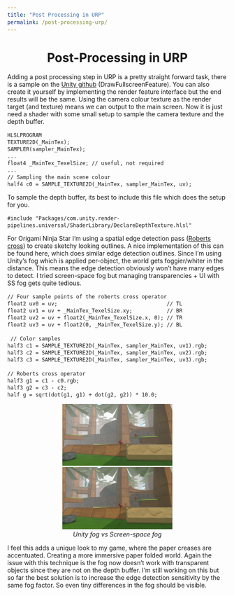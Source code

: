 ```yaml
---
title: "Post Processing in URP"
permalink: /post-processing-urp/
---
```

<h1 align="center">Post-Processing in URP</h1>

Adding a post processing step in URP is a pretty straight forward task, there is a sample on the [Unity github](https://github.com/Unity-Technologies/UniversalRenderingExamples/tree/master/Assets/Scripts) (DrawFullscreenFeature). You can also create it yourself by implementing the render feature interface but the end results will be the same. Using the camera colour texture as the render target (and texture) means we can output to the main screen. Now it is just need a shader with some small setup to sample the camera texture and the depth buffer.

```
HLSLPROGRAM
TEXTURE2D(_MainTex);
SAMPLER(sampler_MainTex);
...
float4 _MainTex_TexelSize; // useful, not required
...
// Sampling the main scene colour
half4 c0 = SAMPLE_TEXTURE2D(_MainTex, sampler_MainTex, uv);
```

To sample the depth buffer, its best to include this file which does the setup for you.

```
#include "Packages/com.unity.render-pipelines.universal/ShaderLibrary/DeclareDepthTexture.hlsl"

```

For Origami Ninja Star I’m using a spatial edge detection pass ([Roberts cross](https://en.wikipedia.org/wiki/Roberts_cross)) to create sketchy looking outlines. A nice implementation of this can be found here, which does similar edge detection outlines. Since I’m using Unity’s fog which is applied per-object, the world gets foggier/whiter in the distance. This means the edge detection obviously won’t have many edges to detect. I tried screen-space fog but managing transparencies + UI with SS fog gets quite tedious.

```
// Four sample points of the roberts cross operator
float2 uv0 = uv;                                   // TL
float2 uv1 = uv + _MainTex_TexelSize.xy;           // BR
float2 uv2 = uv + float2(_MainTex_TexelSize.x, 0); // TR
float2 uv3 = uv + float2(0, _MainTex_TexelSize.y); // BL

 // Color samples
half3 c1 = SAMPLE_TEXTURE2D(_MainTex, sampler_MainTex, uv1).rgb;
half3 c2 = SAMPLE_TEXTURE2D(_MainTex, sampler_MainTex, uv2).rgb;
half3 c3 = SAMPLE_TEXTURE2D(_MainTex, sampler_MainTex, uv3).rgb;

// Roberts cross operator
half3 g1 = c1 - c0.rgb;
half3 g2 = c3 - c2;
half g = sqrt(dot(g1, g1) + dot(g2, g2)) * 10.0;
```

<div align="center">
 
<img src="/images/fog.png" width=50% />
<img src="/images/ssFog.png" width=50% />
<br>
<em>Unity fog vs Screen-space fog</em>
</div>



I feel this adds a unique look to my game, where the paper creases are accentuated. Creating a more immersive paper folded world. Again the issue with this technique is the fog now doesn’t work with transparent objects since they are not on the depth buffer. I’m still working on this but so far the best solution is to increase the edge detection sensitivity by the same fog factor. So even tiny differences in the fog should be visible.


